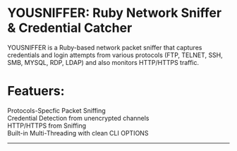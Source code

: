 # YOUSNIFFER: Ruby Network Sniffer & Credential Catcher

YOUSNIFFER is a Ruby-based network packet sniffer that captures credentials and login attempts from various protocols (FTP, TELNET, SSH, SMB, MYSQL, RDP, LDAP) and also monitors HTTP/HTTPS traffic. <br>

# Featuers:
Protocols-Specfic Packet Sniffing <br>
Credential Detection from unencrypted channels <br>
HTTP/HTTPS from Sniffing <br>
Built-in Multi-Threading with clean CLI OPTIONS <br>

  <hr>

  
